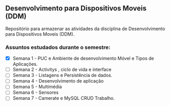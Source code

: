 
## Desenvolvimento para Dispositivos Moveis (DDM)

Repositório para armazenar as atividades da disciplina de Desenvolvimento para Dispositivos Moveis (DDM).

### Assuntos estudados durante o  semestre:

- [x] Semana 1 - PUC e Ambiente de desenvolvimento Móvel e Tipos de Aplicações.
- [ ] Semana 2 - Activitys , ciclo de vida e interface
- [ ] Semana 3 - Listagens e Persistência de dados.
- [ ] Semana 4 - Desenvolvimento de aplicação
- [ ] Semana 5 - Multimédia
- [ ] Semana 6 - Sensores
- [ ] Semana 7 - Camerate e MySQL CRUD Trabalho.
